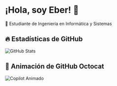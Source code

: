 # ¡Hola, soy Eber! 👋  
🚀 Estudiante de Ingeniería en Informática y Sistemas    
## 🔥 Estadísticas de GitHub
![GitHub Stats](https://github-readme-stats.vercel.app/api?username=eber10&show_icons=true&theme=radical)
## 🐙 Animación de GitHub Octocat  
![Copilot Animado](https://media4.giphy.com/media/v1.Y2lkPTc5MGI3NjExdWRidHJyeWw0MjU1ZGhxbWhqYjlyYnF2cDgyMWRzYnpxNTJxMmtzdSZlcD12MV9pbnRlcm5hbF9naWZfYnlfaWQmY3Q9cw/UCQ5LookOT2ufbsGiT/giphy.gif)





